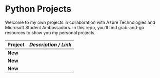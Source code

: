 # Python Projects
Welcome to my own projects in collaboration with Azure Technologies and Microsoft Student Ambassadors. 
In this repo, you'll find grab-and-go resources to show you my personal projects. 


| **Project**              | *Description / Link*                                    |
| ----------------------------- | --------------------------------------------------------------------- |
| **New**          |    |
| **New**          |    |
| **New**          |    |

